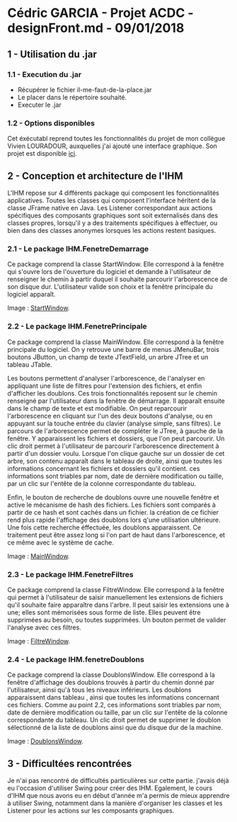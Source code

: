 # Cédric GARCIA - Projet ACDC - designFront.md - 09/01/2018


## 1 - Utilisation du .jar


### 1.1 - Execution du .jar

- Récupérer le fichier il-me-faut-de-la-place.jar
- Le placer dans le répertoire souhaité.
- Executer le .jar

### 1.2 - Options disponibles

Cet éxécutabl reprend toutes les fonctionnalités du projet de mon collègue Vivien LOURADOUR, auxquelles j'ai ajouté une interface graphique. Son projet est disponible [ici](https://github.com/vivienlouradour/Il-me-faut-de-la-place).


## 2 - Conception et architecture de l'IHM

L'IHM repose sur 4 différents package qui composent les fonctionnalités applicatives. Toutes les classes qui composent l'interface héritent de la classe JFrame native en Java. Les Listener correspondant aux actions spécifiques des composants graphiques sont soit externalisés dans des classes propres, lorsqu'il y a des traitements spécifiques à effectuer, ou bien dans des classes anonymes lorsques les actions restent basiques.

### 2.1 - Le package IHM.FenetreDemarrage

Ce package comprend la classe StartWindow. Elle correspond à la fenêtre qui s'ouvre lors de l'ouverture du logiciel et demande à l'utilisateur de renseigner le chemin à partir duquel il souhaite parcourir l'arborescence de son disque dur. L'utilisateur valide son choix et la fenêtre principale du logiciel apparaît.

Image : [StartWindow](StartWindow.PNG).

### 2.2 - Le package IHM.FenetrePrincipale

Ce package comprend la classe MainWindow. Elle correspond à la fenêtre principale du logiciel. On y retrouve une barre de menus JMenuBar, trois boutons JButton, un champ de texte JTextField, un arbre JTree et un tableau JTable.

Les boutons permettent d'analyser l'arborescence, de l'analyser en appliquant une liste de filtres pour l'extension des fichiers, et enfin d'afficher les doublons. Ces trois fonctionnalités reposent sur le chemin renseigné par l'utilisateur dans la fenêtre de démarrage. Il apparaît ensuite dans le champ de texte et est modifiable. On peut reparcourir l'arborescence en cliquant sur l'un des deux boutons d'analyse, ou en appuyant sur la touche entrée du clavier (analyse simple, sans filtres).
Le parcours de l'arborescence permet de compléter le JTree, à gauche de la fenêtre. Y apparaissent les fichiers et dossiers, que l'on peut parcourir. Un clic droit permet à l'utilisateur de parcourir l'arborescence directement à partir d'un dossier voulu.
Lorsque l'on clique gauche sur un dossier de cet arbre, son contenu apparaît dans le tableau de droite, ainsi que toutes les informations concernant les fichiers et dossiers qu'il contient. ces informations sont triables par nom, date de dernière modification ou taille, par un clic sur l'entête de la colonne correspondante du tableau.

Enfin, le bouton de recherche de doublons ouvre une nouvelle fenêtre et active le mécanisme de hash des fichiers. Les fichiers sont comparés à partir de ce hash et sont cachés dans un fichier. la création de ce fichier rend plus rapide l'affichage des doublons lors q'une utilisation ultérieure. Une fois cette recherche éffectuée, les doublons apparaissent. Ce traitement peut être assez long si l'on part de haut dans l'arborescence, et ce même avec le système de cache.

Image : [MainWindow](MainWindow.PNG).

### 2.3 - Le package IHM.FenetreFiltres

Ce package comprend la classe FiltreWindow. Elle correspond à la fenêtre qui permet à l'utilisateur de saisir manuellement les extensions de fichiers qu'il souhaite faire apparaître dans l'arbre. Il peut saisir les extensions une à une; elles sont mémorisées sous forme de liste. Elles peuvent être supprimées au besoin, ou toutes supprimées. Un bouton permet de valider l'analyse avec ces filtres.

Image : [FiltreWindow](FiltreWindow.PNG).

### 2.4 - Le package IHM.fenetreDoublons

Ce package comprend la classe DoublonsWindow. Elle correspond à la fenêtre d'affichage des doublons trouvés à partir du chemin donné par l'utilisateur, ainsi qu'à tous les niveaux inférieurs. Les doublons apparaissent dans tableau , ainsi que toutes les informations concernant ces fichiers. Comme au point 2.2, ces informations sont triables par nom, date de dernière modification ou taille, par un clic sur l'entête de la colonne correspondante du tableau.
Un clic droit permet de supprimer le doublon sélectionné de la liste de doublons ainsi que du disque dur de la machine.

Image : [DoublonsWindow](DoublonsWindow.PNG).


## 3 - Difficultées rencontrées

Je n'ai pas rencontré de difficultés particulières sur cette partie. j'avais déjà eu l'occasion d'utiliser Swing pour créer des IHM. Egalement, le cours d'IHM que nous avons eu en début d'année m'a permis de mieux apprendre à utiliser Swing, notamment dans la manière d'organiser les classes et les Listener pour les actions sur les composants graphiques.
